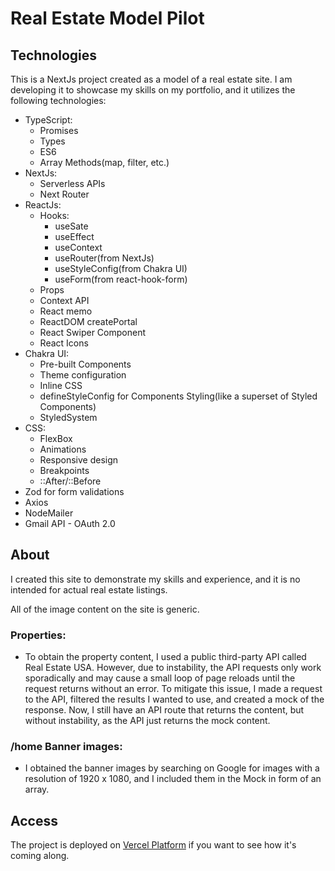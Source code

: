 # Real Estate Model Pilot

## Technologies

This is a NextJs project created as a model of a real estate site. I am developing it to showcase my skills on my portfolio, and it utilizes the following technologies:

- TypeScript:
  - Promises
  - Types
  - ES6
  - Array Methods(map, filter, etc.)
- NextJs:
  - Serverless APIs
  - Next Router
- ReactJs:
  - Hooks:
    - useSate
    - useEffect
    - useContext
    - useRouter(from NextJs)
    - useStyleConfig(from Chakra UI)
    - useForm(from react-hook-form)
  - Props
  - Context API
  - React memo
  - ReactDOM createPortal
  - React Swiper Component
  - React Icons
- Chakra UI:
  - Pre-built Components
  - Theme configuration
  - Inline CSS
  - defineStyleConfig for Components Styling(like a superset of Styled Components)
  - StyledSystem
- CSS:
  - FlexBox
  - Animations
  - Responsive design
  - Breakpoints
  - ::After/::Before
- Zod for form validations
- Axios
- NodeMailer
- Gmail API - OAuth 2.0

## About

I created this site to demonstrate my skills and experience, and it is no intended for actual real estate listings.

All of the image content on the site is generic.

### Properties:

- To obtain the property content, I used a public third-party API called Real Estate USA. However, due to instability, the API requests only work sporadically and may cause a small loop of page reloads until the request returns without an error. To mitigate this issue, I made a request to the API, filtered the results I wanted to use, and created a mock of the response. Now, I still have an API route that returns the content, but without instability, as the API just returns the mock content.

### /home Banner images:

- I obtained the banner images by searching on Google for images with a resolution of 1920 x 1080, and I included them in the Mock in form of an array.

## Access

The project is deployed on [Vercel Platform](https://real-estate-model.vercel.app/) if you want to see how it's coming along.
